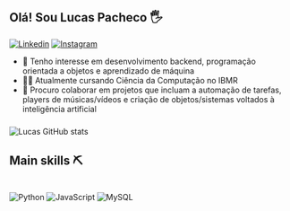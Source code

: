 ## Olá! Sou Lucas Pacheco 🖐️


[![Linkedin](https://img.shields.io/badge/LinkedIn-0077B5?style=for-the-badge&logo=linkedin&logoColor=white)](https://www.linkedin.com/in/lucas-pacheco-888731258/)
[![Instagram](https://img.shields.io/badge/Instagram-E4405F?style=for-the-badge&logo=instagram&logoColor=white)](https://www.instagram.com/iamlucao/)


 - 👾 Tenho interesse em desenvolvimento backend, programação orientada a objetos e aprendizado de máquina
- 👨‍💻 Atualmente cursando Ciência da Computação no IBMR
- 🧩 Procuro colaborar em projetos que incluam a automação de tarefas, players de músicas/vídeos e criação de objetos/sistemas voltados à inteligência artificial
###
###

![Lucas GitHub stats](https://github-readme-stats.vercel.app/api?username=iamlucao7&show_icons=true&theme=dracula&locale=pt-br)

## Main skills ⛏️
<div style="display: inline_block"><br>
    <img align="center" alt="Python" src="https://img.shields.io/badge/Python-14354C?style=for-the-badge&logo=python&logoColor=white"/> 
    <img align="center" alt="JavaScript" src="https://img.shields.io/badge/JavaScript-323330?style=for-the-badge&logo=javascript&logoColor=F7DF1E"/>
    <img align="center" alt="MySQL" src="https://img.shields.io/badge/MySQL-00000F?style=for-the-badge&logo=mysql&logoColor=white"/>
</div>
